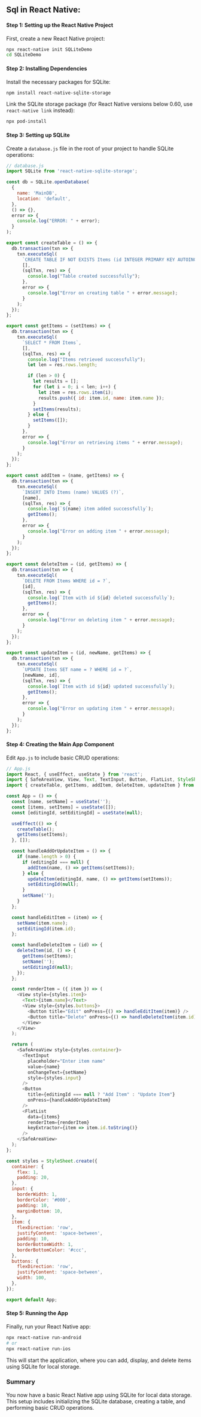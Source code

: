 ## Sql in React Native:

#### Step 1: Setting up the React Native Project
First, create a new React Native project:

```bash
npx react-native init SQLiteDemo
cd SQLiteDemo
```

#### Step 2: Installing Dependencies
Install the necessary packages for SQLite:

```bash
npm install react-native-sqlite-storage
```

Link the SQLite storage package (for React Native versions below 0.60, use `react-native link` instead):

```bash
npx pod-install
```

#### Step 3: Setting up SQLite
Create a `database.js` file in the root of your project to handle SQLite operations:

```javascript
// database.js
import SQLite from 'react-native-sqlite-storage';

const db = SQLite.openDatabase(
  {
    name: 'MainDB',
    location: 'default',
  },
  () => {},
  error => {
    console.log("ERROR: " + error);
  }
);

export const createTable = () => {
  db.transaction(txn => {
    txn.executeSql(
      `CREATE TABLE IF NOT EXISTS Items (id INTEGER PRIMARY KEY AUTOINCREMENT, name TEXT)`,
      [],
      (sqlTxn, res) => {
        console.log("Table created successfully");
      },
      error => {
        console.log("Error on creating table " + error.message);
      }
    );
  });
};

export const getItems = (setItems) => {
  db.transaction(txn => {
    txn.executeSql(
      `SELECT * FROM Items`,
      [],
      (sqlTxn, res) => {
        console.log("Items retrieved successfully");
        let len = res.rows.length;

        if (len > 0) {
          let results = [];
          for (let i = 0; i < len; i++) {
            let item = res.rows.item(i);
            results.push({ id: item.id, name: item.name });
          }
          setItems(results);
        } else {
          setItems([]);
        }
      },
      error => {
        console.log("Error on retrieving items " + error.message);
      }
    );
  });
};

export const addItem = (name, getItems) => {
  db.transaction(txn => {
    txn.executeSql(
      `INSERT INTO Items (name) VALUES (?)`,
      [name],
      (sqlTxn, res) => {
        console.log(`${name} item added successfully`);
        getItems();
      },
      error => {
        console.log("Error on adding item " + error.message);
      }
    );
  });
};

export const deleteItem = (id, getItems) => {
  db.transaction(txn => {
    txn.executeSql(
      `DELETE FROM Items WHERE id = ?`,
      [id],
      (sqlTxn, res) => {
        console.log(`Item with id ${id} deleted successfully`);
        getItems();
      },
      error => {
        console.log("Error on deleting item " + error.message);
      }
    );
  });
};

export const updateItem = (id, newName, getItems) => {
  db.transaction(txn => {
    txn.executeSql(
      `UPDATE Items SET name = ? WHERE id = ?`,
      [newName, id],
      (sqlTxn, res) => {
        console.log(`Item with id ${id} updated successfully`);
        getItems();
      },
      error => {
        console.log("Error on updating item " + error.message);
      }
    );
  });
};
```

#### Step 4: Creating the Main App Component
Edit `App.js` to include basic CRUD operations:

```javascript
// App.js
import React, { useEffect, useState } from 'react';
import { SafeAreaView, View, Text, TextInput, Button, FlatList, StyleSheet } from 'react-native';
import { createTable, getItems, addItem, deleteItem, updateItem } from './database';

const App = () => {
  const [name, setName] = useState('');
  const [items, setItems] = useState([]);
  const [editingId, setEditingId] = useState(null);

  useEffect(() => {
    createTable();
    getItems(setItems);
  }, []);

  const handleAddOrUpdateItem = () => {
    if (name.length > 0) {
      if (editingId === null) {
        addItem(name, () => getItems(setItems));
      } else {
        updateItem(editingId, name, () => getItems(setItems));
        setEditingId(null);
      }
      setName('');
    }
  };

  const handleEditItem = (item) => {
    setName(item.name);
    setEditingId(item.id);
  };

  const handleDeleteItem = (id) => {
    deleteItem(id, () => {
      getItems(setItems);
      setName('');
      setEditingId(null);
    });
  };

  const renderItem = ({ item }) => (
    <View style={styles.item}>
      <Text>{item.name}</Text>
      <View style={styles.buttons}>
        <Button title="Edit" onPress={() => handleEditItem(item)} />
        <Button title="Delete" onPress={() => handleDeleteItem(item.id)} />
      </View>
    </View>
  );

  return (
    <SafeAreaView style={styles.container}>
      <TextInput
        placeholder="Enter item name"
        value={name}
        onChangeText={setName}
        style={styles.input}
      />
      <Button
        title={editingId === null ? "Add Item" : "Update Item"}
        onPress={handleAddOrUpdateItem}
      />
      <FlatList
        data={items}
        renderItem={renderItem}
        keyExtractor={item => item.id.toString()}
      />
    </SafeAreaView>
  );
};

const styles = StyleSheet.create({
  container: {
    flex: 1,
    padding: 20,
  },
  input: {
    borderWidth: 1,
    borderColor: '#000',
    padding: 10,
    marginBottom: 10,
  },
  item: {
    flexDirection: 'row',
    justifyContent: 'space-between',
    padding: 10,
    borderBottomWidth: 1,
    borderBottomColor: '#ccc',
  },
  buttons: {
    flexDirection: 'row',
    justifyContent: 'space-between',
    width: 100,
  },
});

export default App;
```

#### Step 5: Running the App
Finally, run your React Native app:

```bash
npx react-native run-android
# or
npx react-native run-ios
```

This will start the application, where you can add, display, and delete items using SQLite for local storage. 

### Summary
You now have a basic React Native app using SQLite for local data storage. This setup includes initializing the SQLite database, creating a table, and performing basic CRUD operations.
